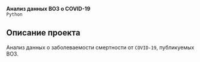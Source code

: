 **Анализ данных ВОЗ о COVID-19**     
`Python`

## Описание проекта
 Анализ данных о заболеваемости смертности от `COVID-19`, публикуемых ВОЗ.    
